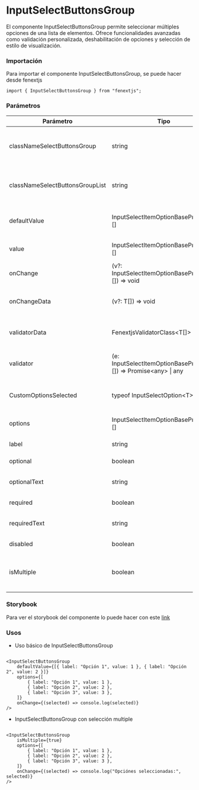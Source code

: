 # InputSelectButtonsGroup

El componente InputSelectButtonsGroup permite seleccionar múltiples opciones de una lista de elementos. Ofrece funcionalidades avanzadas como validación personalizada, deshabilitación de opciones y selección de estilo de visualización.

### Importación

Para importar el componente InputSelectButtonsGroup, se puede hacer desde fenextjs

```tsx copy
import { InputSelectButtonsGroup } from "fenextjs";
```

### Parámetros

| Parámetro | Tipo | Requerido | Default | Descripcion |
| --------- | ---- | --------- | ------- | ----------- |
| classNameSelectButtonsGroup | string | no | "" | Clase CSS personalizada para el contenedor principal del grupo de botones select. |
| classNameSelectButtonsGroupList | string | no | "" | Clase CSS personalizada para la lista de opciones del grupo de botones select. |
| defaultValue | InputSelectItemOptionBaseProps\<T\>[] | no | [] | Opciones predeterminadas seleccionadas al iniciar el componente. |
| value | InputSelectItemOptionBaseProps\<T\>[] | no |  | Opciones seleccionadas actualmente. |
| onChange | (v?: InputSelectItemOptionBaseProps\<T\>[]) =\> void | no |  | Función que se ejecuta cuando el valor seleccionado cambia. |
| onChangeData | (v?: T[]) =\> void | no |  | Función que se ejecuta cuando los datos seleccionados cambian. |
| validatorData | FenextjsValidatorClass\<T[]\> | no |  | Instancia de `FenextjsValidatorClass` para validar los datos seleccionados. |
| validator | (e: InputSelectItemOptionBaseProps\<T\>[]) =\> Promise\<any\> \| any | no |  | Función de validación personalizada que se ejecuta cuando el valor cambia. |
| CustomOptionsSelected | typeof InputSelectOption\<T\> | no |  | Componente personalizado para renderizar las opciones seleccionadas. |
| options | InputSelectItemOptionBaseProps\<T\>[] | no |  | Lista de opciones disponibles para seleccionar. |
| label | string | no |  | Etiqueta para el grupo de botones select. |
| optional | boolean | no |  | Indica si el campo es opcional. |
| optionalText | string | no |  | Texto que se muestra cuando el campo es opcional. |
| required | boolean | no |  | Indica si el campo es obligatorio. |
| requiredText | string | no |  | Texto que se muestra cuando el campo es obligatorio. |
| disabled | boolean | no |  | Indica si el componente está deshabilitado. |
| isMultiple | boolean | no | false | Indica si se pueden seleccionar múltiples opciones. Si es `false`, solo se puede seleccionar una opción. |

### Storybook

Para ver el storybook del componente lo puede hacer con este [link](https://fenextjs-component-storybook.vercel.app/?path=/story/input-select-buttons-group--index)

### Usos

- Uso básico de InputSelectButtonsGroup

```tsx copy

<InputSelectButtonsGroup
    defaultValue={[{ label: "Opción 1", value: 1 }, { label: "Opción 2", value: 2 }]}
    options={[
        { label: "Opción 1", value: 1 },
        { label: "Opción 2", value: 2 },
        { label: "Opción 3", value: 3 },
    ]}
    onChange={(selected) => console.log(selected)}
/>
```

- InputSelectButtonsGroup con selección multiple

```tsx copy

<InputSelectButtonsGroup
    isMultiple={true}
    options={[
        { label: "Opción 1", value: 1 },
        { label: "Opción 2", value: 2 },
        { label: "Opción 3", value: 3 },
    ]}
    onChange={(selected) => console.log("Opciónes seleccionadas:", selected)}
/>
```

